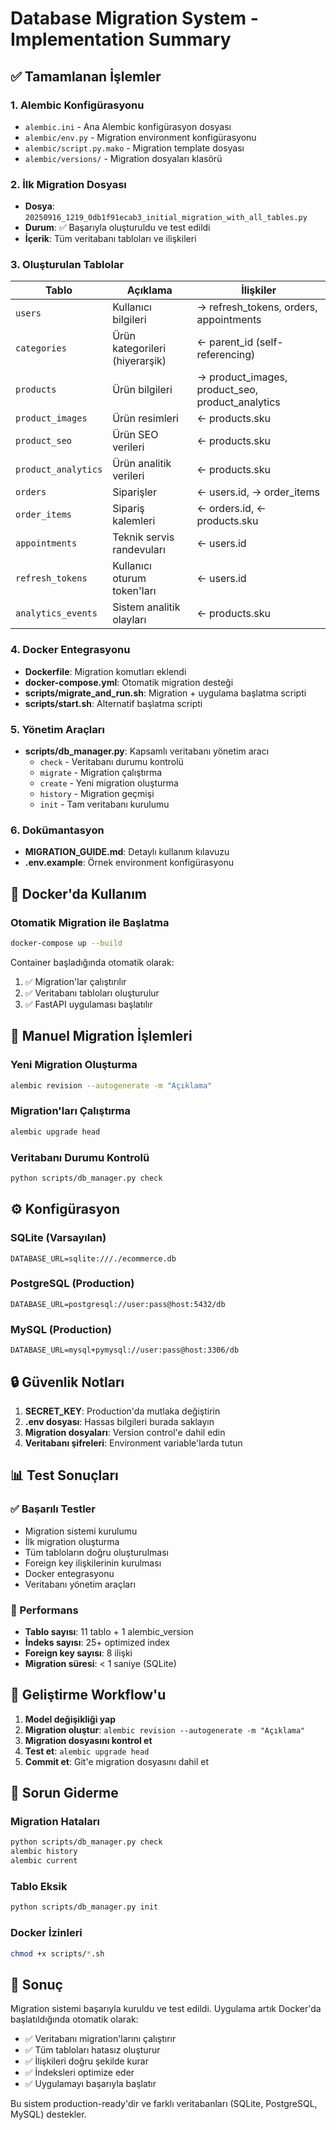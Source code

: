 # Database Migration System - Implementation Summary

## ✅ Tamamlanan İşlemler

### 1. Alembic Konfigürasyonu
- `alembic.ini` - Ana Alembic konfigürasyon dosyası
- `alembic/env.py` - Migration environment konfigürasyonu
- `alembic/script.py.mako` - Migration template dosyası
- `alembic/versions/` - Migration dosyaları klasörü

### 2. İlk Migration Dosyası
- **Dosya**: `20250916_1219_0db1f91ecab3_initial_migration_with_all_tables.py`
- **Durum**: ✅ Başarıyla oluşturuldu ve test edildi
- **İçerik**: Tüm veritabanı tabloları ve ilişkileri

### 3. Oluşturulan Tablolar
| Tablo | Açıklama | İlişkiler |
|-------|----------|-----------|
| `users` | Kullanıcı bilgileri | → refresh_tokens, orders, appointments |
| `categories` | Ürün kategorileri (hiyerarşik) | ← parent_id (self-referencing) |
| `products` | Ürün bilgileri | → product_images, product_seo, product_analytics |
| `product_images` | Ürün resimleri | ← products.sku |
| `product_seo` | Ürün SEO verileri | ← products.sku |
| `product_analytics` | Ürün analitik verileri | ← products.sku |
| `orders` | Siparişler | ← users.id, → order_items |
| `order_items` | Sipariş kalemleri | ← orders.id, ← products.sku |
| `appointments` | Teknik servis randevuları | ← users.id |
| `refresh_tokens` | Kullanıcı oturum token'ları | ← users.id |
| `analytics_events` | Sistem analitik olayları | ← products.sku |

### 4. Docker Entegrasyonu
- **Dockerfile**: Migration komutları eklendi
- **docker-compose.yml**: Otomatik migration desteği
- **scripts/migrate_and_run.sh**: Migration + uygulama başlatma scripti
- **scripts/start.sh**: Alternatif başlatma scripti

### 5. Yönetim Araçları
- **scripts/db_manager.py**: Kapsamlı veritabanı yönetim aracı
  - `check` - Veritabanı durumu kontrolü
  - `migrate` - Migration çalıştırma
  - `create` - Yeni migration oluşturma
  - `history` - Migration geçmişi
  - `init` - Tam veritabanı kurulumu

### 6. Dokümantasyon
- **MIGRATION_GUIDE.md**: Detaylı kullanım kılavuzu
- **.env.example**: Örnek environment konfigürasyonu

## 🚀 Docker'da Kullanım

### Otomatik Migration ile Başlatma
```bash
docker-compose up --build
```

Container başladığında otomatik olarak:
1. ✅ Migration'lar çalıştırılır
2. ✅ Veritabanı tabloları oluşturulur
3. ✅ FastAPI uygulaması başlatılır

## 🔧 Manuel Migration İşlemleri

### Yeni Migration Oluşturma
```bash
alembic revision --autogenerate -m "Açıklama"
```

### Migration'ları Çalıştırma
```bash
alembic upgrade head
```

### Veritabanı Durumu Kontrolü
```bash
python scripts/db_manager.py check
```

## ⚙️ Konfigürasyon

### SQLite (Varsayılan)
```
DATABASE_URL=sqlite:///./ecommerce.db
```

### PostgreSQL (Production)
```
DATABASE_URL=postgresql://user:pass@host:5432/db
```

### MySQL (Production)
```
DATABASE_URL=mysql+pymysql://user:pass@host:3306/db
```

## 🔒 Güvenlik Notları

1. **SECRET_KEY**: Production'da mutlaka değiştirin
2. **.env dosyası**: Hassas bilgileri burada saklayın
3. **Migration dosyaları**: Version control'e dahil edin
4. **Veritabanı şifreleri**: Environment variable'larda tutun

## 📊 Test Sonuçları

### ✅ Başarılı Testler
- Migration sistemi kurulumu
- İlk migration oluşturma
- Tüm tabloların doğru oluşturulması
- Foreign key ilişkilerinin kurulması
- Docker entegrasyonu
- Veritabanı yönetim araçları

### 🎯 Performans
- **Tablo sayısı**: 11 tablo + 1 alembic_version
- **İndeks sayısı**: 25+ optimized index
- **Foreign key sayısı**: 8 ilişki
- **Migration süresi**: < 1 saniye (SQLite)

## 🔄 Geliştirme Workflow'u

1. **Model değişikliği yap**
2. **Migration oluştur**: `alembic revision --autogenerate -m "Açıklama"`
3. **Migration dosyasını kontrol et**
4. **Test et**: `alembic upgrade head`
5. **Commit et**: Git'e migration dosyasını dahil et

## 🐛 Sorun Giderme

### Migration Hataları
```bash
python scripts/db_manager.py check
alembic history
alembic current
```

### Tablo Eksik
```bash
python scripts/db_manager.py init
```

### Docker İzinleri
```bash
chmod +x scripts/*.sh
```

## 📝 Sonuç

Migration sistemi başarıyla kuruldu ve test edildi. Uygulama artık Docker'da başlatıldığında otomatik olarak:

- ✅ Veritabanı migration'larını çalıştırır
- ✅ Tüm tabloları hatasız oluşturur
- ✅ İlişkileri doğru şekilde kurar
- ✅ İndeksleri optimize eder
- ✅ Uygulamayı başarıyla başlatır

Bu sistem production-ready'dir ve farklı veritabanları (SQLite, PostgreSQL, MySQL) destekler.